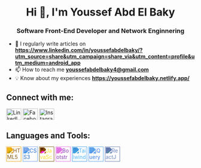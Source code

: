 **<h1 align="center">Hi 👋, I'm Youssef Abd El Baky</h1>**
**<h3 align="center">Software Front-End Developer and Network Enginnering</h3>**

- 📖 I regularly write articles on **https://www.linkedin.com/in/youssefabdelbaky/?utm_source=share&utm_campaign=share_via&utm_content=profile&utm_medium=android_app**
- 📫 How to reach me **youssefabdelbaky4@gmail.com**
- 💡 Know about my experiences **https://youssefabdelbaky.netlify.app/**

## Connect with me:
<p align="left">
<a href="https://www.linkedin.com/in/youssefabdelbaky/?utm_source=share&utm_campaign=share_via&utm_content=profile&utm_medium=android_app" target="blank"><img align="center" src="https://cdn.jsdelivr.net/npm/simple-icons@v3/icons/linkedin.svg" alt="LinkedIn" height="30" width="40" /></a>
<a href="https://www.facebook.com/youssef.abdelbaky.3" target="blank"><img align="center" src="https://cdn.jsdelivr.net/npm/simple-icons@v3/icons/facebook.svg" alt="Facebook" height="30" width="40" /></a>
<a href="https://www.instagram.com/youssef.abdelbaky/" target="blank"><img align="center" src="https://cdn.jsdelivr.net/npm/simple-icons@v3/icons/instagram.svg" alt="Instagram" height="30" width="40" /></a>
</p>

## Languages and Tools:
<p align="left">
  <img src="https://cdn.jsdelivr.net/npm/simple-icons@v3/icons/html5.svg" alt="HTML5" width="40" height="40" style="filter: invert(27%) sepia(76%) saturate(614%) hue-rotate(359deg) brightness(98%) contrast(89%);" />
  <img src="https://cdn.jsdelivr.net/npm/simple-icons@v3/icons/css3.svg" alt="CSS3" width="40" height="40" style="filter: invert(30%) sepia(98%) saturate(725%) hue-rotate(185deg) brightness(92%) contrast(97%);" />
  <img src="https://cdn.jsdelivr.net/npm/simple-icons@v3/icons/javascript.svg" alt="JavaScript" width="40" height="40" style="filter: invert(88%) sepia(44%) saturate(741%) hue-rotate(1deg) brightness(102%) contrast(102%);" />
  <img src="https://cdn.jsdelivr.net/npm/simple-icons@v3/icons/bootstrap.svg" alt="Bootstrap" width="40" height="40" style="filter: invert(23%) sepia(69%) saturate(1478%) hue-rotate(254deg) brightness(93%) contrast(91%);" />
  <img src="https://cdn.jsdelivr.net/npm/simple-icons@v3/icons/tailwindcss.svg" alt="Tailwind CSS" width="40" height="40" style="filter: invert(57%) sepia(72%) saturate(412%) hue-rotate(165deg) brightness(102%) contrast(101%);" />
  <img src="https://cdn.jsdelivr.net/npm/simple-icons@v3/icons/jquery.svg" alt="jQuery" width="40" height="40" style="filter: invert(40%) sepia(79%) saturate(734%) hue-rotate(184deg) brightness(95%) contrast(93%);" />
  <img src="https://cdn.jsdelivr.net/npm/simple-icons@v3/icons/react.svg" alt="ReactJS" width="40" height="40" style="filter: invert(55%) sepia(33%) saturate(506%) hue-rotate(184deg) brightness(93%) contrast(96%);" />
</p>


